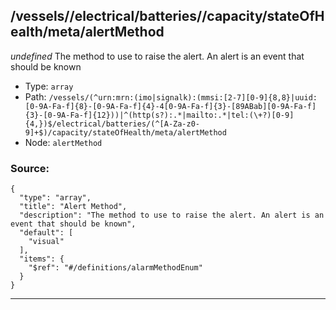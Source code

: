## /vessels/<RegExp>/electrical/batteries/<RegExp>/capacity/stateOfHealth/meta/alertMethod

*undefined*
The method to use to raise the alert. An alert is an event that should be known

* Type: `array`
* Path: `/vessels/(^urn:mrn:(imo|signalk):(mmsi:[2-7][0-9]{8,8}|uuid:[0-9A-Fa-f]{8}-[0-9A-Fa-f]{4}-4[0-9A-Fa-f]{3}-[89ABab][0-9A-Fa-f]{3}-[0-9A-Fa-f]{12}))|^(http(s?):.*|mailto:.*|tel:(\+?)[0-9]{4,})$/electrical/batteries/(^[A-Za-z0-9]+$)/capacity/stateOfHealth/meta/alertMethod`
* Node: `alertMethod`

### Source:
```
{
  "type": "array",
  "title": "Alert Method",
  "description": "The method to use to raise the alert. An alert is an event that should be known",
  "default": [
    "visual"
  ],
  "items": {
    "$ref": "#/definitions/alarmMethodEnum"
  }
}
```

---

